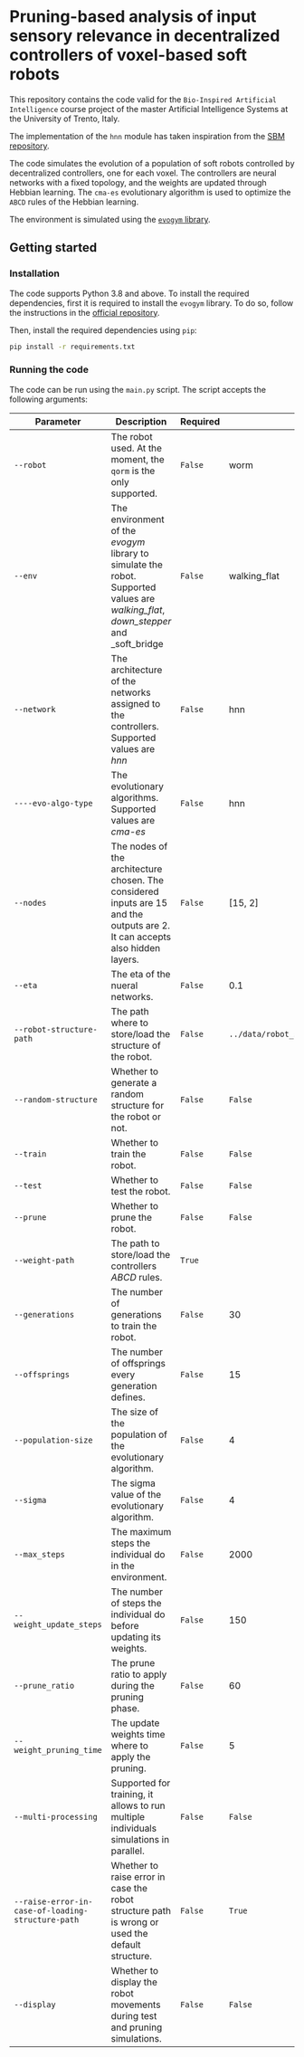 # Pruning-based analysis of input sensory relevance in decentralized controllers of voxel-based soft robots

This repository contains the code valid for the `Bio-Inspired Artificial Intelligence` course project of the
master Artificial Intelligence Systems at the University of Trento, Italy.

The implementation of the `hnn` module has taken inspiration from the [SBM repository](https://github.com/ndr09/sbm).

The code simulates the evolution of a population of soft robots controlled by decentralized controllers, one for each voxel.
The controllers are neural networks with a fixed topology, and the weights are updated through Hebbian learning. The
`cma-es` evolutionary algorithm is used to optimize the `ABCD` rules of the Hebbian learning.

The environment is simulated using the [`evogym` library](https://evolutiongym.github.io/).

## Getting started

### Installation

The code supports Python 3.8 and above. To install the required dependencies, first it is required to install the
`evogym` library. To do so, follow the instructions in the [official repository](https://evolutiongym.github.io/tutorials/getting-started.html#download).

Then, install the required dependencies using `pip`:
```bash
pip install -r requirements.txt
```

### Running the code

The code can be run using the `main.py` script. The script accepts the following arguments:

| Parameter                                         | Description                                                                                                                         | Required | Default                                     |
|---------------------------------------------------|-------------------------------------------------------------------------------------------------------------------------------------|----------|---------------------------------------------|
| `--robot`                                         | The robot used. At the moment, the `qorm` is the only supported.                                                                    | `False`  | worm                                        |
| `--env`                                           | The environment of the _evogym_ library to simulate the robot. Supported values are _walking_flat_, _down_stepper_ and _soft_bridge | `False`  | walking_flat                                |
| `--network`                                       | The architecture of the networks assigned to the controllers. Supported values are _hnn_                                            | `False`  | hnn                                         |
| `----evo-algo-type`                               | The evolutionary algorithms. Supported values are _cma-es_                                                                          | `False`  | hnn                                         |
| `--nodes`                                         | The nodes of the architecture chosen. The considered inputs are 15 and the outputs are 2. It can accepts also hidden layers.        | `False`  | [15, 2]                                     |
| `--eta`                                           | The eta of the nueral networks.                                                                                                     | `False`  | 0.1                                         |
| `--robot-structure-path`                          | The path where to store/load the structure of the robot.                                                                            | `False`  | `../data/robot_structure/worm/default.json` |
| `--random-structure`                              | Whether to generate a random structure for the robot or not.                                                                        | `False`  | `False`                                     |
| `--train`                                         | Whether to train the robot.                                                                                                         | `False`  | `False`                                     |
| `--test`                                          | Whether to test the robot.                                                                                                          | `False`  | `False`                                     |
| `--prune`                                         | Whether to prune the robot.                                                                                                         | `False`  | `False`                                     |
| `--weight-path`                                   | The path to store/load the controllers _ABCD_ rules.                                                                                | `True`   |                                             |
| `--generations`                                   | The number of generations to train the robot.                                                                                       | `False`  | 30                                          |
| `--offsprings`                                    | The number of offsprings every generation defines.                                                                                  | `False`  | 15                                          |
| `--population-size`                               | The size of the population of the evolutionary algorithm.                                                                           | `False`  | 4                                           |
| `--sigma`                                         | The sigma value of the evolutionary algorithm.                                                                                      | `False`  | 4                                           |
| `--max_steps`                                     | The maximum steps the individual do in the environment.                                                                             | `False`  | 2000                                        |
| `--weight_update_steps`                           | The number of steps the individual do before updating its weights.                                                                  | `False`  | 150                                         |
| `--prune_ratio`                                   | The prune ratio to apply during the pruning phase.                                                                                  | `False`  | 60                                          |
| `--weight_pruning_time`                           | The update weights time where to apply the pruning.                                                                                 | `False`  | 5                                           |
| `--multi-processing`                              | Supported for training, it allows to run multiple individuals simulations in parallel.                                              | `False`  | `False`                                     |
| `--raise-error-in-case-of-loading-structure-path` | Whether to raise error in case the robot structure path is wrong or used the default structure.                                     | `False`  | `True`                                      |
| `--display`                                       | Whether to display the robot movements during test and pruning simulations.                                                         | `False`  | `False`                                     |
